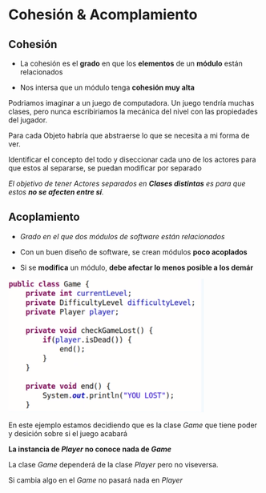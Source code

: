 # Cohesión & Acomplamiento

## Cohesión

+ La cohesión es el **grado** en que los **elementos** de un **módulo** están relacionados

+ Nos intersa que un módulo tenga **cohesión muy alta**

Podriamos imaginar a un juego de computadora. Un juego tendría muchas clases, pero nunca escribiriamos la mecánica del nivel con las propiedades del jugador.

Para cada Objeto habría que abstraerse lo que se necesita a mi forma de ver.

Identificar el concepto del todo y diseccionar cada uno de los actores para que estos al separarse, se puedan modificar por separado

_El objetivo de tener Actores separados en **Clases distintas** es para que estos **no se afecten entre sí**._


## Acoplamiento

+ _Grado en el que dos módulos de software están relacionados_

+ Con un buen diseño de software, se crean módulos **poco acoplados**

+ Si se **modifica** un módulo, **debe afectar lo menos posible a los demár**

![](/Images/3-Principios-SOLID/Screenshot%20Capture%20-%202023-11-11%20-%2021-42-09.png)

En este ejemplo estamos decidiendo que es la clase _Game_ que tiene poder y desición sobre si el juego acabará

**La instancia de _Player_ no conoce nada de _Game_**

La clase _Game_ dependerá de la clase _Player_ pero no viseversa.

Si cambia algo en el _Game_ no pasará nada en _Player_